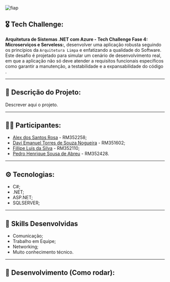 ![fiap](https://github.com/daviEmanuelNogueira/Crm/assets/104274261/1c28656a-8218-41ed-aeed-5aeae252becc)

## 🎖️ Tech Challenge:
**Arquitetura de Sistemas .NET com Azure - Tech Challenge Fase 4: Microserviços e Serveless:**, desenvolver uma aplicação robusta seguindo os princípios da `Arquitetura Limpa` e enfatizando a qualidade do Software. Este desafio é projetado para simular um cenário de desenvolvimento real, em que a aplicação não só deve atender a requisitos funcionais específicos como garantir a manutenção, a testabilidade e a expansabilidade do código .

__________________________________________________________________________________________________________________________________________________________________________________________________________________________________________________________________________________

## 📱 Descrição do Projeto:
Descrever aqui o projeto.

__________________________________________________________________________________________________________________________________________________________________________________________________________________________________________________________________________________

## 💂‍♀️ Participantes: 

- [Alex dos Santos Rosa](https://github.com/aleqsrosa) - RM352258; 
- [Davi Emanuel Torres de Souza Nogueira](https://github.com/daviEmanuelNogueira) - RM351602;
- [Fillipe Luis da Silva](https://github.com/fillipelsilva) - RM352110;
- [Pedro Henrique Sousa de Abreu](https://github.com/PedroAbreuHS) - RM352428.

__________________________________________________________________________________________________________________________________________________________________________________________________________________________________________________________________________________

## ⚙️ Tecnologias:
* C#;
* .NET;
* ASP.NET;
* SQLSERVER;

__________________________________________________________________________________________________________________________________________________________________________________________________________________________________________________________________________________

## 🥋 Skills Desenvolvidas
* Comunicação;
* Trabalho em Equipe;
* Networking;
* Muito conhecimento técnico.

__________________________________________________________________________________________________________________________________________________________________________________________________________________________________________________________________________________

## 🧪 Desenvolvimento (Como rodar):
